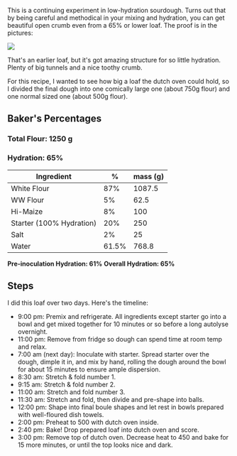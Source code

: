 This is a continuing experiment in low-hydration sourdough. Turns out that
by being careful and methodical in your mixing and hydration, you can get 
beautiful open crumb even from a 65% or lower loaf. The proof is in the pictures:

![](https:/bvtujo.github.io/bread/assets/image/2019-08-23-Open-Crumb-Sourdough.jpg)

That's an earlier loaf, but it's got amazing structure for so little hydration. Plenty
of big tunnels and a nice toothy crumb. 

For this recipe, I wanted to see how big a loaf the dutch oven could hold, so I divided
the final dough into one comically large one (about 750g flour) and one normal sized one
(about 500g flour). 

## Baker's Percentages
### Total Flour: 1250 g
### Hydration: 65%
| Ingredient  | %   | mass (g) |
|-------------|-----|----------|
| White Flour | 87% | 1087.5   |
| WW Flour    | 5%  | 62.5     |
| Hi-Maize    | 8%  | 100      |
| Starter (100% Hydration) | 20% | 250 |
| Salt        | 2%  | 25       |
| Water       | 61.5% | 768.8 |
**Pre-inoculation Hydration: 61%**
**Overall Hydration: 65%**

## Steps
I did this loaf over two days. Here's the timeline:
* 9:00 pm: Premix and refrigerate. All ingredients except starter go into a bowl
and get mixed together for 10 minutes or so before a long autolyse overnight. 
* 11:00 pm: Remove from fridge so dough can spend time at room temp and relax.
* 7:00 am (next day): Inoculate with starter. Spread starter over the dough, dimple
it in, and mix by hand, rolling the dough around the bowl for about 15 minutes to 
ensure ample dispersion. 
* 8:30 am: Stretch & fold number 1.
* 9:15 am: Stretch & fold number 2.
* 11:00 am: Stretch and fold number 3. 
* 11:30 am: Stretch and fold, then divide and pre-shape into balls. 
* 12:00 pm: Shape into final boule shapes and let rest in bowls prepared with 
well-floured dish towels. 
* 2:00 pm: Preheat to 500 with dutch oven inside. 
* 2:40 pm: Bake! Drop prepared loaf into dutch oven and score. 
* 3:00 pm: Remove top of dutch oven. Decrease heat to 450 and bake for 15 more minutes, or until the top looks nice and dark.



